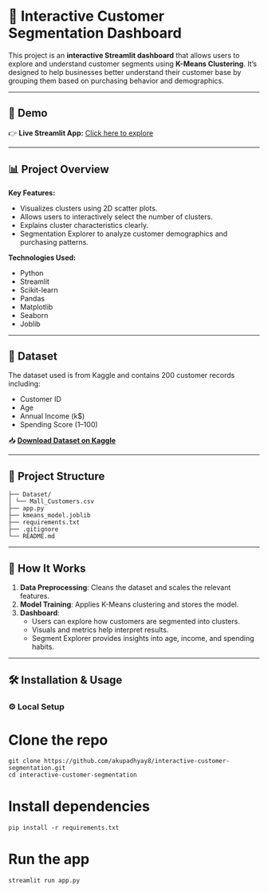 # 🧠 Interactive Customer Segmentation Dashboard

This project is an **interactive Streamlit dashboard** that allows users to explore and understand customer segments using **K-Means Clustering**. It’s designed to help businesses better understand their customer base by grouping them based on purchasing behavior and demographics.

---

## 🚀 Demo

👉 **Live Streamlit App:** [Click here to explore](https://interactive-customer-segmentation.streamlit.app/) 

---

## 📊 Project Overview

**Key Features:**
- Visualizes clusters using 2D scatter plots.
- Allows users to interactively select the number of clusters.
- Explains cluster characteristics clearly.
- Segmentation Explorer to analyze customer demographics and purchasing patterns.

**Technologies Used:**
- Python
- Streamlit
- Scikit-learn
- Pandas
- Matplotlib
- Seaborn
- Joblib

---

## 📁 Dataset

The dataset used is from Kaggle and contains 200 customer records including:
- Customer ID
- Age
- Annual Income (k$)
- Spending Score (1–100)

📥 **[Download Dataset on Kaggle](https://www.kaggle.com/datasets/vjchoudhary7/customer-segmentation-tutorial-in-python)**

---

## 📂 Project Structure

```
├── Dataset/
│ └── Mall_Customers.csv
├── app.py
├── kmeans_model.joblib
├── requirements.txt
├── .gitignore
└── README.md
```

---

## 🧠 How It Works

1. **Data Preprocessing**: Cleans the dataset and scales the relevant features.
2. **Model Training**: Applies K-Means clustering and stores the model.
3. **Dashboard**:
   - Users can explore how customers are segmented into clusters.
   - Visuals and metrics help interpret results.
   - Segment Explorer provides insights into age, income, and spending habits.

---

## 🛠️ Installation & Usage

### ⚙️ Local Setup

# Clone the repo
```
git clone https://github.com/akupadhyay8/interactive-customer-segmentation.git
cd interactive-customer-segmentation
```
# Install dependencies
```
pip install -r requirements.txt
```
# Run the app
```
streamlit run app.py
```

